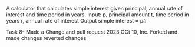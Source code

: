 A calculator that calculates simple interest given principal, annual rate of interest and time period in years.
Input:
   p, principal amount
   t, time period in years
   r, annual rate of interest
Output
   simple interest = p*t*r

Task 8- Made a Change and pull request
2023 OCt 10, Inc.
Forked and made changes
reverted changes
